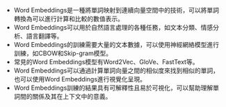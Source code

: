 - Word Embeddings是一種將單詞映射到連續向量空間中的技術，可以將單詞轉換為可以進行計算和比較的數值表示。
- Word Embeddings可以用於自然語言處理的各種任務，如文本分類、情感分析、語言翻譯等。
- Word Embeddings的訓練需要大量的文本數據，可以使用神經網絡模型進行訓練，如CBOW和Skip-gram模型。
- 常見的Word Embeddings模型有Word2Vec、GloVe、FastText等。
- Word Embeddings可以通過計算單詞向量之間的相似度來找到相似的單詞，也可以使用Word Embeddings進行視覺化呈現。
- Word Embeddings訓練的結果具有可解釋性且易於可視化，可以幫助理解單詞間的關係及其在上下文中的意義。
